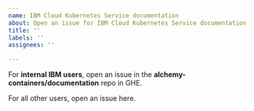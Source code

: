 ```yaml
---
name: IBM Cloud Kubernetes Service documentation
about: Open an issue for IBM Cloud Kubernetes Service documentation
title: ''
labels: ''
assignees: ''

---
```

For **internal IBM users**, open an issue in the **alchemy-containers/documentation** repo in GHE.

For all other users, open an issue here. 
